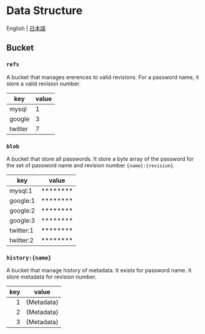 # Data Structure

English |
[日本語](data-structure.ja.md)

## Bucket

### `refs`

A bucket that manages ererences to valid revisions.  For a password
name, it store a valid revision number.

| key     | value  |
| ------- | ------ |
| mysql   | 1      |
| google  | 3      |
| twitter | 7      |

### `blob`

A bucket that store all passwords.  It store a byte array of the
password for the set of password name and revision number
`{name}:{revision}`.

| key       | value            |
| --------- | ---------------- |
| mysql:1   | \*\*\*\*\*\*\*\* |
| google:1  | \*\*\*\*\*\*\*\* |
| google:2  | \*\*\*\*\*\*\*\* |
| google:3  | \*\*\*\*\*\*\*\* |
| twitter:1 | \*\*\*\*\*\*\*\* |
| twitter:2 | \*\*\*\*\*\*\*\* |

### `history:{name}`

A bucket that manage history of metadata.  It exists for password
name.  It store metadata for revision number.

| key | value      |
| ---:| ---------- |
|   1 | {Metadata} |
|   2 | {Metadata} |
|   3 | {Metadata} |
